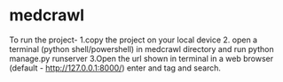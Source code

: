 # medcrawl
To run the project- 
1.copy the project on your local device
2. open a terminal (python shell/powershell) in medcrawl directory and run
    python manage.py runserver
3.Open the url shown in terminal in a web browser (default - http://127.0.0.1:8000/)
enter and tag and search.
